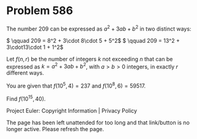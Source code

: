 #   Problem 586

   The number 209 can be expressed as $a^2 + 3ab + b^2$ in two distinct ways:

   $ \qquad 209 = 8^2 + 3\cdot 8\cdot 5 + 5^2$
   $ \qquad 209 = 13^2 + 3\cdot13\cdot 1 + 1^2$

   Let $f(n,r)$ be the number of integers $k$ not exceeding $n$ that can be
   expressed as $k=a^2 + 3ab + b^2$, with $a\gt b>0$ integers, in exactly $r$
   different ways.

   You are given that $f(10^5, 4) = 237$ and $f(10^8, 6) = 59517$.

   Find $f(10^{15}, 40)$.

   Project Euler: Copyright Information | Privacy Policy

   The page has been left unattended for too long and that link/button is no
   longer active. Please refresh the page.
